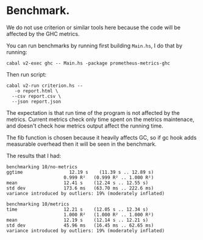 # Benchmark.

We do not use criterion or similar tools here because the code
will be affected by the GHC metrics.

You can run benchmarks by running first building `Main.hs`, I do that
by running:

```
cabal v2-exec ghc -- Main.hs -package prometheus-metrics-ghc
```

Then run script:

```
cabal v2-run criterion.hs --
   -o report.html \
  --csv report.csv \
  --json report.json
```

The expectation is that run time of the program is not affected by the metrics.
Current metrics check only time spent on the metrics maintenace, and doesn't
check how metrics output affect the running time.

The fib function is chosen because it heavily affects GC, so if gc hook adds
measurable overhead then it will be seen in the benchmark.



The results that I had: 

```
benchmarking 10/no-metrics
ggtime                 12.19 s    (11.39 s .. 12.89 s)
                     0.999 R²   (0.999 R² .. 1.000 R²)
mean                 12.41 s    (12.24 s .. 12.55 s)
std dev              173.6 ms   (63.70 ms .. 222.6 ms)
variance introduced by outliers: 19% (moderately inflated)
```

```
benchmarking 10/metrics
time                 12.21 s    (12.05 s .. 12.34 s)
                     1.000 R²   (1.000 R² .. 1.000 R²)
mean                 12.19 s    (12.14 s .. 12.21 s)
std dev              45.96 ms   (16.45 ms .. 62.65 ms)
variance introduced by outliers: 19% (moderately inflated)
```
